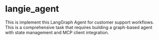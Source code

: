 # langie_agent
This is  implement this LangGraph Agent for customer support workflows. This is a comprehensive task that requires building a graph-based agent with state management and MCP client integration. 
